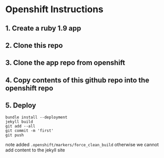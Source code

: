 # Openshift Instructions

## 1. Create a ruby 1.9 app

## 2.  Clone this repo

## 3.  Clone the app repo from openshift

## 4.  Copy contents of this github repo into the openshift repo

## 5. Deploy
```
bundle install --deployment
jekyll build
git add --all
git commit -m 'first'
git push
```


note added `.openshift/markers/force_clean_build` otherwise we cannot add content to the jekyll site
